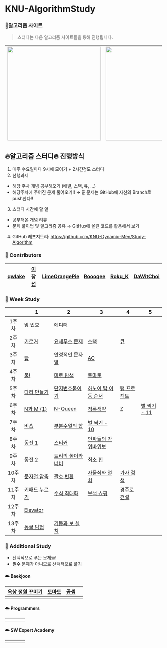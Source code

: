 # KNU-AlgorithmStudy

### :rainbow:알고리즘 사이트

> 스터디는 다음 알고리즘 사이트들을 통해 진행됩니다.

| [<img src="https://d2gd6pc034wcta.cloudfront.net/images/logo@2x.png" width="300">](https://www.acmicpc.net/) | [<div class="text-white bg-gray-dark mb-2"><img src="https://programmers.co.kr/assets/bi-programmers-light-0d164d49b51a123bab5cca11106145d6fac5a5ac04b8646780369c2a5bc0dd79.png" width="300"></div>](https://programmers.co.kr/) |
| :-- | :-- |

## :fire:알고리즘 스터디:fire: 진행방식

1. 매주 수요일마다 9시에 모이기 + 2시간정도 스터디
2. 선행과제
 - 해당 주차 개념 공부해오기 (배열, 스택, 큐, ...)
 - 해당주차에 주어진 문제 풀어오기!!
→ 푼 문제는 GitHub에 자신의 Branch로 push한다!!
3. 스터디 시간에 할 일
 - 공부해온 개념 리뷰
 - 문제 풀이법 및 알고리즘 공유
→ GitHub에 올린 코드를 활용해서 보기
4. GitHub 레포지토리: https://github.com/KNU-Dynamic-Men/Study-Algorithm


### :rainbow: Contributors
| [qwlake](https://github.com/qwlake) | [이창섭](https://github.com/ventulus95) | [LimeOrangePie](https://github.com/jungin500) | [Roooqee](https://github.com/qufwnfahs) | [Roku_K](https://github.com/rokuta1059) | [DaWitChoi](https://github.com/dawit95) |
| ---- | ---- | ---- | ---- | ---- | ---- |


### :rainbow: Week Study

| | 1 | 2 | 3 | 4 | 5 |
| :----: | --------------- | ------------- | -------------- | -------------- | -------------- |
| 1주차  | [방 번호](https://www.acmicpc.net/problem/1475)| [에디터](https://www.acmicpc.net/problem/1406) | | | |
| 2주차  | [키로거](https://www.acmicpc.net/problem/5397)| [요세푸스 문제](https://www.acmicpc.net/problem/1158) | [스택](https://www.acmicpc.net/problem/10828) | [큐](https://www.acmicpc.net/problem/10845) | |
| 3주차  | [탑](https://www.acmicpc.net/problem/2493) | [안정적인 문자열](https://www.acmicpc.net/problem/4889) | [AC](https://www.acmicpc.net/problem/5430) | | |
| 4주차  | [불!](https://www.acmicpc.net/problem/4179) | [미로 탐색](https://www.acmicpc.net/problem/2178) | [토마토](https://www.acmicpc.net/problem/7576) | | |
| 5주차  | [다리 만들기](https://www.acmicpc.net/problem/2146) | [단지번호붙이기](https://www.acmicpc.net/problem/2667) | [하노이 탑 이동 순서](https://www.acmicpc.net/problem/11729) | [텀 프로젝트](https://www.acmicpc.net/problem/9466) | |
| 6주차  | [N과 M (1)](https://www.acmicpc.net/problem/15649) | [N-Queen](https://www.acmicpc.net/problem/9663) | [적록색약](https://www.acmicpc.net/problem/10026) | [Z](https://www.acmicpc.net/problem/1074) | [별 찍기 - 11](https://www.acmicpc.net/problem/2448)|
| 7주차 | [비숍](https://www.acmicpc.net/problem/1799) | [부분수열의 합](https://www.acmicpc.net/problem/1182) | [별 찍기 - 10](https://www.acmicpc.net/problem/2447) | | |
| 8주차 | [동전 1](https://www.acmicpc.net/problem/2293) | [스티커](https://www.acmicpc.net/problem/9465) | [인싸들의 가위바위보](https://www.acmicpc.net/problem/16986) | | |
| 9주차 | [동전 2](https://www.acmicpc.net/problem/2294) | [트리의 높이와 너비](https://www.acmicpc.net/problem/2250) | [최소 힙](https://www.acmicpc.net/problem/1927) | | |
| 10주차 | [문자열 압축](https://programmers.co.kr/learn/courses/30/lessons/60057) | [괄호 변환](https://programmers.co.kr/learn/courses/30/lessons/60058) | [자물쇠와 열쇠](https://programmers.co.kr/learn/courses/30/lessons/60059) | [가사 검색](https://programmers.co.kr/learn/courses/30/lessons/60060) | |
| 11주차 | [키패드 누르기](https://programmers.co.kr/learn/courses/30/lessons/67256) | [수식 최대화](https://programmers.co.kr/learn/courses/30/lessons/67257) | [보석 쇼핑](https://programmers.co.kr/learn/courses/30/lessons/67258) | [경주로 건설](https://programmers.co.kr/learn/courses/30/lessons/67259) | |
| 12주차 | [Elevator](https://github.com/kakao-recruit/2019-blind-2nd-elevator) | | | |
| 13주차 | [동굴 탐험](https://programmers.co.kr/learn/courses/30/lessons/67260) | [기둥과 보 설치](https://programmers.co.kr/learn/courses/30/lessons/60061) | | |


### :rainbow: Additional Study

- 선택적으로 푸는 문제들!
- 필수 문제가 아니므로 선택적으로 풀기

#### :cloud: Baekjoon

| [옥상 정원 꾸미기](https://www.acmicpc.net/problem/6198) | [토마토](https://www.acmicpc.net/problem/7569) | [곱셈](https://www.acmicpc.net/problem/1629) |      |
| ---- | ---- | ---- | ---- |
|      |      |      |      |



#### :cloud: Programmers

|      |      |      |      |
| ---- | ---- | ---- | ---- |
|      |      |      |      |



#### :cloud: SW Expert Academy

|      |      |      |      |
| ---- | ---- | ---- | ---- |
|      |      |      |      |


